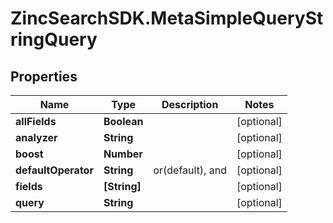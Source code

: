 # ZincSearchSDK.MetaSimpleQueryStringQuery

## Properties

Name | Type | Description | Notes
------------ | ------------- | ------------- | -------------
**allFields** | **Boolean** |  | [optional] 
**analyzer** | **String** |  | [optional] 
**boost** | **Number** |  | [optional] 
**defaultOperator** | **String** | or(default), and | [optional] 
**fields** | **[String]** |  | [optional] 
**query** | **String** |  | [optional] 


